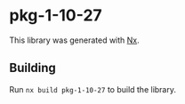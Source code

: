 # pkg-1-10-27

This library was generated with [Nx](https://nx.dev).

## Building

Run `nx build pkg-1-10-27` to build the library.

